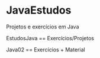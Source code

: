 # JavaEstudos
 Projetos e exercícios em Java
 
 EstudosJava == Exercícios/Projetos
 
 Java02 == Exercícios + Material
